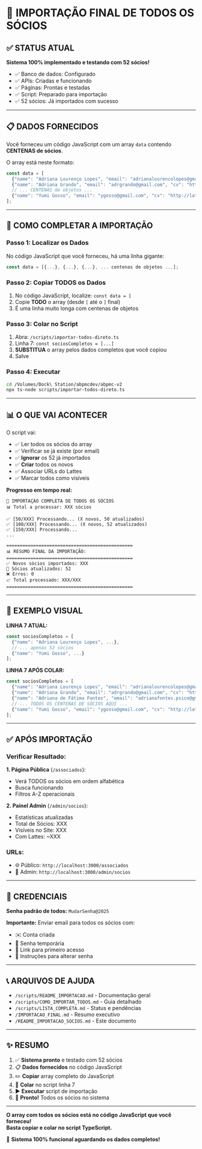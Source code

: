# 🎯 IMPORTAÇÃO FINAL DE TODOS OS SÓCIOS

## ✅ STATUS ATUAL

**Sistema 100% implementado e testando com 52 sócios!**

- ✅ Banco de dados: Configurado
- ✅ APIs: Criadas e funcionando
- ✅ Páginas: Prontas e testadas
- ✅ Script: Preparado para importação
- ✅ 52 sócios: Já importados com sucesso

---

## 📋 DADOS FORNECIDOS

Você forneceu um código JavaScript com um array `data` contendo **CENTENAS de sócios**.

O array está neste formato:
```javascript
const data = [
  {"name": "Adriana Lourenço Lopes", "email": "adrianalourencolopes@gmail.com", "cv": "http://lattes.cnpq.br/9686139344430086"},
  {"name": "Adriana Grando", "email": "adrgrando@gmail.com", "cv": "http://lattes.cnpq.br/6655526661447047"},
  // ... CENTENAS de objetos ...
  {"name": "Yumi Gosso", "email": "ygosso@gmail.com", "cv": "http://lattes.cnpq.br/3196008818776282"}
];
```

---

## 🚀 COMO COMPLETAR A IMPORTAÇÃO

### Passo 1: Localizar os Dados

No código JavaScript que você forneceu, há uma linha gigante:
```javascript
const data = [{...}, {...}, {...}, ... centenas de objetos ...];
```

### Passo 2: Copiar TODOS os Dados

1. No código JavaScript, localize: `const data = [`
2. Copie **TODO** o array (desde `[` até o `]` final)
3. É uma linha muito longa com centenas de objetos

### Passo 3: Colar no Script

1. Abra: `/scripts/importar-todos-direto.ts`
2. Linha 7: `const sociosCompletos = [...]`
3. **SUBSTITUA** o array pelos dados completos que você copiou
4. Salve

### Passo 4: Executar

```bash
cd /Volumes/Dock\ Station/abpmcdev/abpmc-v2
npx ts-node scripts/importar-todos-direto.ts
```

---

## 📊 O QUE VAI ACONTECER

O script vai:
- ✅ Ler todos os sócios do array
- ✅ Verificar se já existe (por email)
- ✅ **Ignorar** os 52 já importados
- ✅ **Criar** todos os novos
- ✅ Associar URLs do Lattes
- ✅ Marcar todos como visíveis

**Progresso em tempo real:**
```
🚀 IMPORTAÇÃO COMPLETA DE TODOS OS SÓCIOS
📊 Total a processar: XXX sócios

✅ [50/XXX] Processando... (X novos, 50 atualizados)
✅ [100/XXX] Processando... (X novos, 52 atualizados)
✅ [150/XXX] Processando...
...

===============================================
📊 RESUMO FINAL DA IMPORTAÇÃO:
===============================================
✅ Novos sócios importados: XXX
🔄 Sócios atualizados: 52
❌ Erros: 0
📈 Total processado: XXX/XXX
===============================================
```

---

## 🎯 EXEMPLO VISUAL

**LINHA 7 ATUAL:**
```typescript
const sociosCompletos = [
  {"name": "Adriana Lourenço Lopes", ...},
  // ... apenas 52 sócios
  {"name": "Yumi Gosso", ...}
];
```

**LINHA 7 APÓS COLAR:**
```typescript
const sociosCompletos = [
  {"name": "Adriana Lourenço Lopes", "email": "adrianalourencolopes@gmail.com", "cv": "http://lattes.cnpq.br/9686139344430086"},
  {"name": "Adriana Grando", "email": "adrgrando@gmail.com", "cv": "http://lattes.cnpq.br/6655526661447047"},
  {"name": "Adriana de Fátima Fontes", "email": "adrianafontes.psico@gmail.com", "cv": ""},
  // ... TODOS OS CENTENAS DE SÓCIOS AQUI ...
  {"name": "Yumi Gosso", "email": "ygosso@gmail.com", "cv": "http://lattes.cnpq.br/3196008818776282"}
];
```

---

## ✅ APÓS IMPORTAÇÃO

### Verificar Resultado:

**1. Página Pública** (`/associados`):
- Verá TODOS os sócios em ordem alfabética
- Busca funcionando
- Filtros A-Z operacionais

**2. Painel Admin** (`/admin/socios`):
- Estatísticas atualizadas
- Total de Sócios: XXX
- Visíveis no Site: XXX  
- Com Lattes: ~XXX

### URLs:
- 🌐 Público: `http://localhost:3000/associados`
- 🔧 Admin: `http://localhost:3000/admin/socios`

---

## 🔐 CREDENCIAIS

**Senha padrão de todos:** `MudarSenha@2025`

**Importante:** Enviar email para todos os sócios com:
- ✉️ Conta criada
- 🔑 Senha temporária
- 🔗 Link para primeiro acesso
- 📝 Instruções para alterar senha

---

## 📞 ARQUIVOS DE AJUDA

- `/scripts/README_IMPORTACAO.md` - Documentação geral
- `/scripts/COMO_IMPORTAR_TODOS.md` - Guia detalhado
- `/scripts/LISTA_COMPLETA.md` - Status e pendências
- `/IMPORTACAO_FINAL.md` - Resumo executivo
- `/README_IMPORTACAO_SOCIOS.md` - Este documento

---

## ✨ RESUMO

1. ✅ **Sistema pronto** e testado com 52 sócios
2. 📋 **Dados fornecidos** no código JavaScript
3. ✏️ **Copiar** array completo do JavaScript
4. 📝 **Colar** no script linha 7
5. ▶️ **Executar** script de importação
6. 🎉 **Pronto!** Todos os sócios no sistema

---

**O array com todos os sócios está no código JavaScript que você forneceu!**  
**Basta copiar e colar no script TypeScript.**

🚀 **Sistema 100% funcional aguardando os dados completos!**
